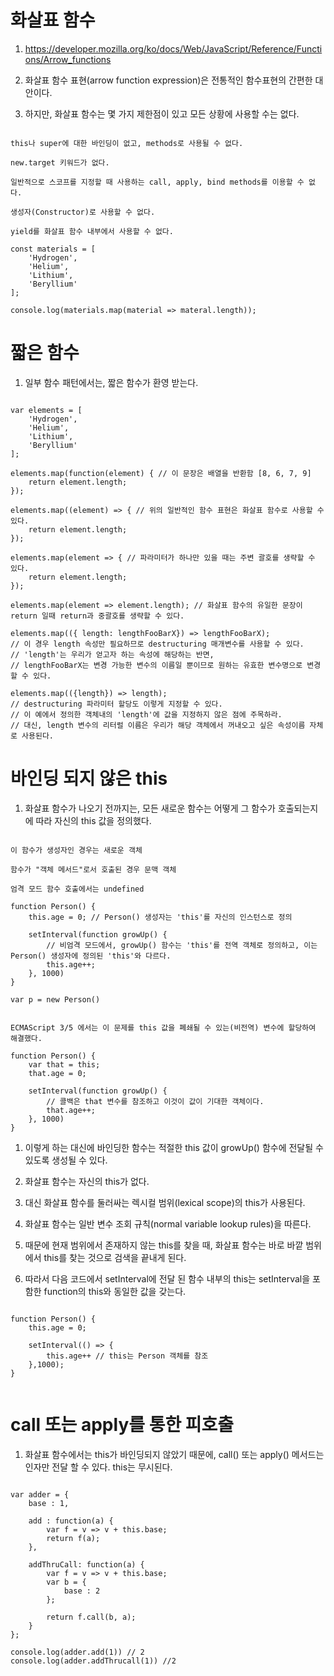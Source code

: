 # 화살표 함수

1. https://developer.mozilla.org/ko/docs/Web/JavaScript/Reference/Functions/Arrow_functions

2. 화살표 함수 표현(arrow function expression)은 전통적인 함수표현의 간편한 대안이다.

3. 하지만, 화살표 함수는 몇 가지 제한점이 있고 모든 상황에 사용할 수는 없다.

```

this나 super에 대한 바인딩이 없고, methods로 사용될 수 없다.

new.target 키워드가 없다.

일반적으로 스코프를 지정할 때 사용하는 call, apply, bind methods를 이용할 수 없다.

생성자(Constructor)로 사용할 수 없다.

yield를 화살표 함수 내부에서 사용할 수 없다.

const materials = [
    'Hydrogen',
    'Helium',
    'Lithium',
    'Beryllium'
];

console.log(materials.map(material => materal.length));

```

# 짧은 함수

1. 일부 함수 패턴에서는, 짧은 함수가 환영 받는다.

```

var elements = [
    'Hydrogen',
    'Helium',
    'Lithium',
    'Beryllium'
];

elements.map(function(element) { // 이 문장은 배열을 반환함 [8, 6, 7, 9]
    return element.length;
});

elements.map((element) => { // 위의 일반적인 함수 표현은 화살표 함수로 사용할 수 있다.
    return element.length;
});

elements.map(element => { // 파라미터가 하나만 있을 때는 주변 괄호를 생략할 수 있다.
    return element.length;
});

elements.map(element => element.length); // 화살표 함수의 유일한 문장이 return 일때 return과 중괄호를 생략할 수 있다. 

elements.map(({ length: lengthFooBarX}) => lengthFooBarX); 
// 이 경우 length 속성만 필요하므로 destructuring 매개변수를 사용할 수 있다.
// 'length'는 우리가 얻고자 하는 속성에 해당하는 반면,
// lengthFooBarX는 변경 가능한 변수의 이름일 뿐이므로 원하는 유효한 변수명으로 변경할 수 있다.

elements.map(({length}) => length); 
// destructuring 파라미터 할당도 이렇게 지정할 수 있다.
// 이 예에서 정의한 객체내의 'length'에 값을 지정하지 않은 점에 주목하라.
// 대신, length 변수의 리터럴 이름은 우리가 해당 객체에서 꺼내오고 싶은 속성이름 자체로 사용된다.

```

# 바인딩 되지 않은 this

1. 화살표 함수가 나오기 전까지는, 모든 새로운 함수는 어떻게 그 함수가 호출되는지에 따라 자신의 this 값을 정의했다.

```

이 함수가 생성자인 경우는 새로운 객체

함수가 "객체 메서드"로서 호출된 경우 문맥 객체

엄격 모드 함수 호출에서는 undefined

function Person() {
    this.age = 0; // Person() 생성자는 'this'를 자신의 인스턴스로 정의

    setInterval(function growUp() {
        // 비엄격 모드에서, growUp() 함수는 'this'를 전역 객체로 정의하고, 이는 Person() 생성자에 정의된 'this'와 다르다.
        this.age++;
    }, 1000)
}

var p = new Person()


ECMAScript 3/5 에서는 이 문제를 this 값을 폐쇄될 수 있는(비전역) 변수에 할당하여 해결했다.

function Person() {
    var that = this;
    that.age = 0;

    setInterval(function growUp() {
        // 콜백은 that 변수를 참조하고 이것이 값이 기대한 객체이다.
        that.age++;
    }, 1000)
}

```

1. 이렇게 하는 대신에 바인딩한 함수는 적절한 this 값이 growUp() 함수에 전달될 수 있도록 생성될 수 있다.

2. 화살표 함수는 자신의 this가 없다.

3. 대신 화살표 함수를 둘러싸는 렉시컬 범위(lexical scope)의 this가 사용된다.

4. 화살표 함수는 일반 변수 조회 규칙(normal variable lookup rules)을 따른다.

5. 때문에 현재 범위에서 존재하지 않는 this를 찾을 때, 화살표 함수는 바로 바깥 범위에서 this를 찾는 것으로 검색을 끝내게 된다.

6. 따라서 다음 코드에서 setInterval에 전달 된 함수 내부의 this는 setInterval을 포함한 function의 this와 동일한 값을 갖는다.

```

function Person() {
    this.age = 0;

    setInterval(() => {
        this.age++ // this는 Person 객체를 참조
    },1000);
}


```

# call 또는 apply를 통한 피호출

1. 화살표 함수에서는 this가 바인딩되지 않았기 때문에, call() 또는 apply() 메서드는 인자만 전달 할 수 있다. this는 무시된다.

```

var adder = {
    base : 1,

    add : function(a) {
        var f = v => v + this.base;
        return f(a);
    },

    addThruCall: function(a) {
        var f = v => v + this.base;
        var b = {
            base : 2
        };

        return f.call(b, a);
    }
};

console.log(adder.add(1)) // 2
console.log(adder.addThrucall(1)) //2 

```